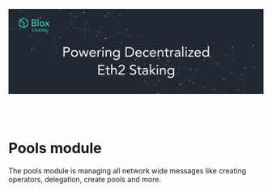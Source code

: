 [<img src="../../internal/images/bloxstaking_header_image.png" >](https://www.bloxstaking.com/)

<br>
<br>

# Pools module
The pools module is managing all network wide messages like creating operators, delegation, create pools and more.

 